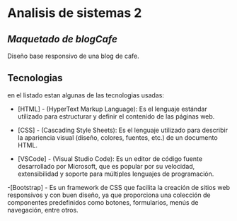 # Analisis de sistemas 2
## _Maquetado de blogCafe_

Diseño base responsivo de una blog de cafe.

## Tecnologias
en el listado estan algunas de las tecnologias usadas:

- [HTML] - (HyperText Markup Language): Es el lenguaje estándar utilizado para estructurar y definir el contenido de las páginas web.

- [CSS] - (Cascading Style Sheets): Es el lenguaje utilizado para describir la apariencia visual (diseño, colores, fuentes, etc.) de un documento HTML.

- [VSCode] - (Visual Studio Code): Es un editor de código fuente desarrollado por Microsoft, que es popular por su velocidad, extensibilidad y soporte para múltiples lenguajes de programación.

-[Bootstrap] - Es un framework de CSS que facilita la creación de sitios web responsivos y con buen diseño, ya que proporciona una colección de componentes predefinidos como botones, formularios, menús de navegación, entre otros.